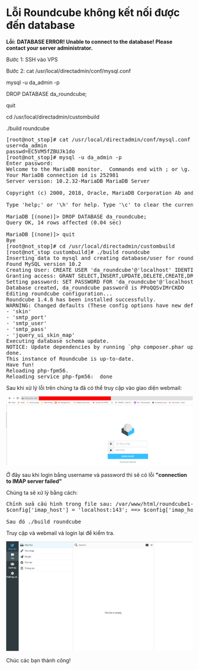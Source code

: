 # Lỗi Roundcube không kết nối được đến database

**Lỗi:**
**DATABASE ERROR!
Unable to connect to the database!
Please contact your server administrator.**

Bước 1: SSH vào VPS

Bước 2: 
cat /usr/local/directadmin/conf/mysql.conf

mysql -u da_admin -p

DROP DATABASE da_roundcube;

quit

cd /usr/local/directadmin/custombuild

./build roundcube

<pre>[root@not_stop]# cat /usr/local/directadmin/conf/mysql.conf
user=da_admin
passwd=EC5VM5fZBUJk1do
[root@not_stop]# mysql -u da_admin -p
Enter password: 
Welcome to the MariaDB monitor.  Commands end with ; or \g.
Your MariaDB connection id is 252981
Server version: 10.2.32-MariaDB MariaDB Server

Copyright (c) 2000, 2018, Oracle, MariaDB Corporation Ab and others.

Type 'help;' or '\h' for help. Type '\c' to clear the current input statement.

MariaDB [(none)]&gt; DROP DATABASE da_roundcube;
Query OK, 14 rows affected (0.04 sec)

MariaDB [(none)]&gt; quit
Bye
[root@not_stop]# cd /usr/local/directadmin/custombuild
[root@not_stop custombuild]# ./build roundcube
Inserting data to mysql and creating database/user for roundcube...
Found MySQL version 10.2
Creating User: CREATE USER 'da_roundcube'@'localhost' IDENTIFIED BY 'PPoQQSvIMrCKDO';
Granting access: GRANT SELECT,INSERT,UPDATE,DELETE,CREATE,DROP,ALTER,LOCK TABLES,INDEX,REFERENCES ON da_roundcube.* TO 'da_roundcube'@'localhost';
Setting password: SET PASSWORD FOR 'da_roundcube'@'localhost' = PASSWORD('PPoQQSvIMrCKDO');
Database created, da_roundcube password is PPoQQSvIMrCKDO
Editing roundcube configuration...
Roundcube 1.4.8 has been installed successfully.
WARNING: Changed defaults (These config options have new default values):
- 'skin'
- 'smtp_port'
- 'smtp_user'
- 'smtp_pass'
- 'jquery_ui_skin_map'
Executing database schema update.
NOTICE: Update dependencies by running `php composer.phar update --no-dev`
done.
This instance of Roundcube is up-to-date.
Have fun!
Reloading php-fpm56.
Reloading service php-fpm56:  done
</pre>

Sau khi xử lý lỗi trên chúng ta đã có thể truy cập vào giao diện webmail:

![Alt text](image-15.png)

Ở đây sau khi login bằng username và password thì sẽ có lỗi **"connection to IMAP server failed"**

Chúng ta sẽ xử lý bằng cách:

<pre>
Chỉnh sửa cấu hình trong file sau: /var/www/html/roundcube1-6-0/conf/config.inc.php
$config['imap_host'] = 'localhost:143'; ==> $config['imap_host'] = '127.0.0.1';

Sau đó ./build roundcube
</pre>
Truy cập và webmail và login lại để kiểm tra.

![Alt text](image-16.png)

Chúc các bạn thành công!

